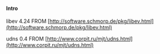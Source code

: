 #### Intro

libev 4.24 FROM [http://software.schmorp.de/pkg/libev.html](http://software.schmorp.de/pkg/libev.html)

udns 0.4 FROM [http://www.corpit.ru/mjt/udns.html](http://www.corpit.ru/mjt/udns.html)